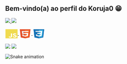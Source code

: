 ## Bem-vindo(a) ao perfil do Koruja0 😁

 <div>
   <a href="https://github.com/fabioKoruja00">
   <img height="180em" src="https://github-readme-stats.vercel.app/api?username=fabioKoruja00&show_icons=true&theme=tokyonight&include_all_commits=true&count_private=true"/>
   <img height="180em" src="https://github-readme-stats.vercel.app/api/top-langs/?username=fabioKoruja00&layout=compact&langs_count=6&theme=tokyonight"/>

</div>
<div style="display: inline_block"><br>
  <img align="center" alt="Js" height="30" width="40" src="https://raw.githubusercontent.com/devicons/devicon/master/icons/javascript/javascript-plain.svg">
  <img align="center" alt="HTML" height="30" width="40" src="https://raw.githubusercontent.com/devicons/devicon/master/icons/html5/html5-original.svg">
  <img align="center" alt="CSS" height="30" width="40" src="https://raw.githubusercontent.com/devicons/devicon/master/icons/css3/css3-original.svg">
</div>
 
 <br>
 
   
<div> 
    <a href="https://instagram.com/koruja0_mtb" target="_blank"><img src="https://img.shields.io/badge/-Instagram-%23E4405F?style=for-the-badge&logo=instagram&logoColor=white" target="_blank"></a>
   <a href = "mailto:suporte@grnettelecom.com.br"><img src="https://img.shields.io/badge/-EMAIL-%23333?style=for-the-badge&logo=gmail&logoColor=white" target="_blank"></a>
   
  ![Snake animation](https://github.com/devemdobro/devemdobro/blob/output/github-contribution-grid-snake.svg)

</div>
